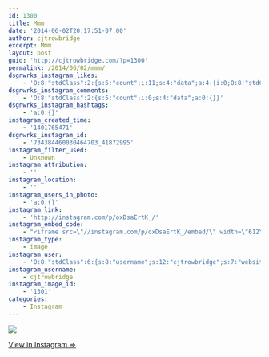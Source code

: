 ```yaml
---
id: 1300
title: Mmm
date: '2014-06-02T20:17:51-07:00'
author: cjtrowbridge
excerpt: Mmm
layout: post
guid: 'http://cjtrowbridge.com/?p=1300'
permalink: /2014/06/02/mmm/
dsgnwrks_instagram_likes:
    - 'O:8:"stdClass":2:{s:5:"count";i:11;s:4:"data";a:4:{i:0;O:8:"stdClass":4:{s:8:"username";s:13:"brittanycrary";s:15:"profile_picture";s:105:"https://igcdn-photos-a-a.akamaihd.net/hphotos-ak-xfa1/t51.2885-19/10952573_388233004681880_56363423_a.jpg";s:2:"id";s:8:"17293273";s:9:"full_name";s:14:"Brittany Crary";}i:1;O:8:"stdClass":4:{s:8:"username";s:11:"falerommxiv";s:15:"profile_picture";s:106:"https://igcdn-photos-a-a.akamaihd.net/hphotos-ak-xpa1/t51.2885-19/10735418_813622625327656_809399542_a.jpg";s:2:"id";s:8:"39564610";s:9:"full_name";s:16:"younghomiefalero";}i:2;O:8:"stdClass":4:{s:8:"username";s:8:"dizzleme";s:15:"profile_picture";s:84:"https://instagramimages-a.akamaihd.net/profiles/profile_12340414_75sq_1358478611.jpg";s:2:"id";s:8:"12340414";s:9:"full_name";s:4:"Tony";}i:3;O:8:"stdClass":4:{s:8:"username";s:7:"tochwat";s:15:"profile_picture";s:108:"https://igcdn-photos-d-a.akamaihd.net/hphotos-ak-xfa1/t51.2885-19/10853162_1569086796660131_1159595740_a.jpg";s:2:"id";s:8:"18897559";s:9:"full_name";s:10:"Tad Ochwat";}}}'
dsgnwrks_instagram_comments:
    - 'O:8:"stdClass":2:{s:5:"count";i:0;s:4:"data";a:0:{}}'
dsgnwrks_instagram_hashtags:
    - 'a:0:{}'
instagram_created_time:
    - '1401765471'
dsgnwrks_instagram_id:
    - '734384460030464703_41872995'
instagram_filter_used:
    - Unknown
instagram_attribution:
    - ''
instagram_location:
    - ''
instagram_users_in_photo:
    - 'a:0:{}'
instagram_link:
    - 'http://instagram.com/p/oxDsaErtK_/'
instagram_embed_code:
    - "<iframe src=\"//instagram.com/p/oxDsaErtK_/embed/\" width=\"612\" height=\"710\" frameborder=\"0\" scrolling=\"no\" allowtransparency=\"true\"></iframe>\n"
instagram_type:
    - image
instagram_user:
    - 'O:8:"stdClass":6:{s:8:"username";s:12:"cjtrowbridge";s:7:"website";s:0:"";s:15:"profile_picture";s:103:"https://igcdn-photos-f-a.akamaihd.net/hphotos-ak-xpa1/t51.2885-19/925559_452430704897917_67836701_a.jpg";s:9:"full_name";s:13:"CJ Trowbridge";s:3:"bio";s:0:"";s:2:"id";s:8:"41872995";}'
instagram_username:
    - cjtrowbridge
instagram_image_id:
    - '1301'
categories:
    - Instagram
---
```


[![](http://blog.cjtrowbridge.com/wp-content/uploads/2014/06/10354355_1488122158087580_1085536304_n.jpg)](http://instagram.com/p/oxDsaErtK_/)

[View in Instagram ⇒](http://instagram.com/p/oxDsaErtK_/)